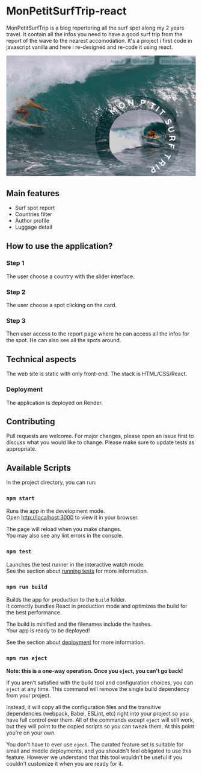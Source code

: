 # MonPetitSurfTrip-react

MonPetitSurfTrip is a blog repertoring all the surf spot along my 2 years travel. It contain all the infos you need to have a good surf trip from the report of the wave to the nearest accomodation. It's a project i first code in javascript vanilla and here i re-designed and re-code it using react.

![MonPetitSurfTrip's interface](client/public/assets/MPSTR.PNG)

## Main features

- Surf spot report
- Countries filter
- Author profile
- Luggage detail

## How to use the application?

### Step 1

The user choose a country with the slider interface.

### Step 2

The user choose a spot clicking on the card.

### Step 3

Then user access to the report page where he can access all the infos for the spot. He can also see all the spots around.

## Technical aspects

The web site is static with only front-end.
The stack is HTML/CSS/React.

### Deployment

The application is deployed on Render.

## Contributing

Pull requests are welcome. For major changes, please open an issue first to discuss what you would like to change.
Please make sure to update tests as appropriate.

## Available Scripts

In the project directory, you can run:

### `npm start`

Runs the app in the development mode.\
Open [http://localhost:3000](http://localhost:3000) to view it in your browser.

The page will reload when you make changes.\
You may also see any lint errors in the console.

### `npm test`

Launches the test runner in the interactive watch mode.\
See the section about [running tests](https://facebook.github.io/create-react-app/docs/running-tests) for more information.

### `npm run build`

Builds the app for production to the `build` folder.\
It correctly bundles React in production mode and optimizes the build for the best performance.

The build is minified and the filenames include the hashes.\
Your app is ready to be deployed!

See the section about [deployment](https://facebook.github.io/create-react-app/docs/deployment) for more information.

### `npm run eject`

**Note: this is a one-way operation. Once you `eject`, you can't go back!**

If you aren't satisfied with the build tool and configuration choices, you can `eject` at any time. This command will remove the single build dependency from your project.

Instead, it will copy all the configuration files and the transitive dependencies (webpack, Babel, ESLint, etc) right into your project so you have full control over them. All of the commands except `eject` will still work, but they will point to the copied scripts so you can tweak them. At this point you're on your own.

You don't have to ever use `eject`. The curated feature set is suitable for small and middle deployments, and you shouldn't feel obligated to use this feature. However we understand that this tool wouldn't be useful if you couldn't customize it when you are ready for it.

